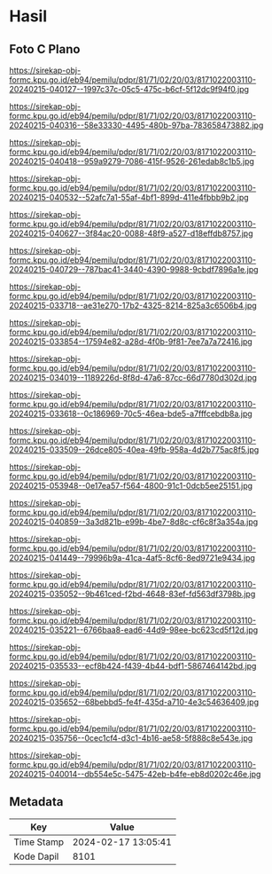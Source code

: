 # Hasil

## Foto C Plano

https://sirekap-obj-formc.kpu.go.id/eb94/pemilu/pdpr/81/71/02/20/03/8171022003110-20240215-040127--1997c37c-05c5-475c-b6cf-5f12dc9f94f0.jpg

https://sirekap-obj-formc.kpu.go.id/eb94/pemilu/pdpr/81/71/02/20/03/8171022003110-20240215-040316--58e33330-4495-480b-97ba-783658473882.jpg

https://sirekap-obj-formc.kpu.go.id/eb94/pemilu/pdpr/81/71/02/20/03/8171022003110-20240215-040418--959a9279-7086-415f-9526-261edab8c1b5.jpg

https://sirekap-obj-formc.kpu.go.id/eb94/pemilu/pdpr/81/71/02/20/03/8171022003110-20240215-040532--52afc7a1-55af-4bf1-899d-411e4fbbb9b2.jpg

https://sirekap-obj-formc.kpu.go.id/eb94/pemilu/pdpr/81/71/02/20/03/8171022003110-20240215-040627--3f84ac20-0088-48f9-a527-d18effdb8757.jpg

https://sirekap-obj-formc.kpu.go.id/eb94/pemilu/pdpr/81/71/02/20/03/8171022003110-20240215-040729--787bac41-3440-4390-9988-9cbdf7896a1e.jpg

https://sirekap-obj-formc.kpu.go.id/eb94/pemilu/pdpr/81/71/02/20/03/8171022003110-20240215-033718--ae31e270-17b2-4325-8214-825a3c6506b4.jpg

https://sirekap-obj-formc.kpu.go.id/eb94/pemilu/pdpr/81/71/02/20/03/8171022003110-20240215-033854--17594e82-a28d-4f0b-9f81-7ee7a7a72416.jpg

https://sirekap-obj-formc.kpu.go.id/eb94/pemilu/pdpr/81/71/02/20/03/8171022003110-20240215-034019--1189226d-8f8d-47a6-87cc-66d7780d302d.jpg

https://sirekap-obj-formc.kpu.go.id/eb94/pemilu/pdpr/81/71/02/20/03/8171022003110-20240215-033618--0c186969-70c5-46ea-bde5-a7fffcebdb8a.jpg

https://sirekap-obj-formc.kpu.go.id/eb94/pemilu/pdpr/81/71/02/20/03/8171022003110-20240215-033509--26dce805-40ea-49fb-958a-4d2b775ac8f5.jpg

https://sirekap-obj-formc.kpu.go.id/eb94/pemilu/pdpr/81/71/02/20/03/8171022003110-20240215-053948--0e17ea57-f564-4800-91c1-0dcb5ee25151.jpg

https://sirekap-obj-formc.kpu.go.id/eb94/pemilu/pdpr/81/71/02/20/03/8171022003110-20240215-040859--3a3d821b-e99b-4be7-8d8c-cf6c8f3a354a.jpg

https://sirekap-obj-formc.kpu.go.id/eb94/pemilu/pdpr/81/71/02/20/03/8171022003110-20240215-041449--79996b9a-41ca-4af5-8cf6-8ed9721e9434.jpg

https://sirekap-obj-formc.kpu.go.id/eb94/pemilu/pdpr/81/71/02/20/03/8171022003110-20240215-035052--9b461ced-f2bd-4648-83ef-fd563df3798b.jpg

https://sirekap-obj-formc.kpu.go.id/eb94/pemilu/pdpr/81/71/02/20/03/8171022003110-20240215-035221--6766baa8-ead6-44d9-98ee-bc623cd5f12d.jpg

https://sirekap-obj-formc.kpu.go.id/eb94/pemilu/pdpr/81/71/02/20/03/8171022003110-20240215-035533--ecf8b424-f439-4b44-bdf1-5867464142bd.jpg

https://sirekap-obj-formc.kpu.go.id/eb94/pemilu/pdpr/81/71/02/20/03/8171022003110-20240215-035652--68bebbd5-fe4f-435d-a710-4e3c54636409.jpg

https://sirekap-obj-formc.kpu.go.id/eb94/pemilu/pdpr/81/71/02/20/03/8171022003110-20240215-035756--0cec1cf4-d3c1-4b16-ae58-5f888c8e543e.jpg

https://sirekap-obj-formc.kpu.go.id/eb94/pemilu/pdpr/81/71/02/20/03/8171022003110-20240215-040014--db554e5c-5475-42eb-b4fe-eb8d0202c46e.jpg


## Metadata

| Key        | Value               |
| ---------- | ------------------- |
| Time Stamp | 2024-02-17 13:05:41 |
| Kode Dapil | 8101                |




